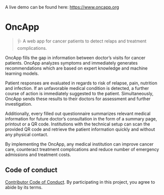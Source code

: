 A live demo can be found here: https://www.oncapp.org

# OncApp

> :stethoscope: A web app for cancer patients to detect relaps and treatment complications.

OncApp fills the gap in information between doctor’s visits for cancer patients. OncApp analyzes symptoms and immediately generates recommendations which are based on expert knowledge and machine learning models.

Patient responses are evaluated in regards to risk of relapse, pain, nutrition and infection. If an unfavorable medical condition is detected, a further course of action is immediately suggested to the patient. Simultaneously, OncApp sends these results to their doctors for assessment and further investigation.


Additionally, every filled out questionnaire summarizes relevant medical information for future doctor’s consultation in the form of a summary page, printout or a QR code. Institutions with the technical setup can scan the provided QR code and retrieve the patient information quickly and without any physical contact.

By implementing the OncApp, any medical institution can improve cancer care, counteract treatment complications and reduce number of emergency admissions and treatment costs.

## Code of conduct

[Contributor Code of Conduct](./CODE-OF-CONDUCT.md). By participating in this project, you agree to abide by its terms.
